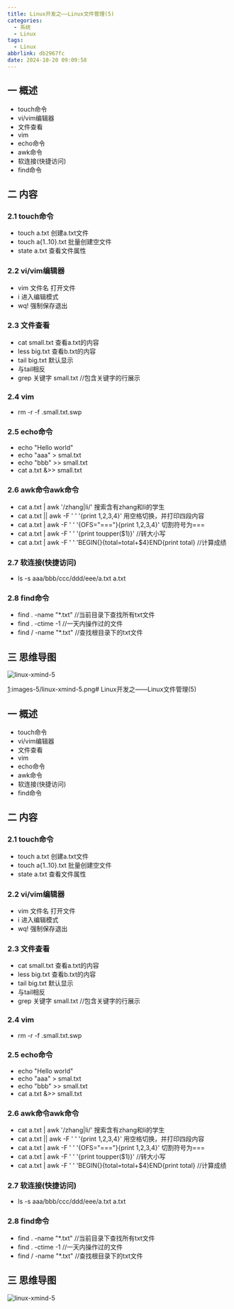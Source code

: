 ```yaml
---
title: Linux开发之——Linux文件管理(5)
categories:
  - 系统
  - Linux
tags:
  - Linux
abbrlink: db2967fc
date: 2024-10-20 09:09:58
---
```

## 一 概述

* touch命令
* vi/vim编辑器
* 文件查看
* vim
* echo命令
* awk命令
* 软连接(快捷访问)
* find命令

<!--more-->

## 二  内容

### 2.1 touch命令

* touch a.txt 创建a.txt文件
* touch a{1..10}.txt 批量创建空文件
* state a.txt 查看文件属性

### 2.2 vi/vim编辑器

* vim 文件名 打开文件
* i 进入编辑模式
* wq! 强制保存退出

### 2.3 文件查看

* cat small.txt 查看a.txt的内容
* less big.txt 查看b.txt的内容
* tail big.txt 默认显示
* 与tail相反
* grep 关键字 small.txt //包含关键字的行展示

### 2.4 vim

* rm -r -f .small.txt.swp

### 2.5 echo命令

* echo "Hello world"
* echo "aaa" > smal.txt
* echo "bbb" >> small.txt
* cat a.txt &>> small.txt

### 2.6 awk命令awk命令

* cat a.txt | awk '/zhang|li/' 搜索含有zhang和li的学生
* cat a.txt || awk -F ' ' '{print $1,$2,$3,$4}' 用空格切换，并打印四段内容
* cat a.txt | awk -F ' ' '{OFS="==="}{print $1,$2,$3,$4}' 切割符号为===
* cat a.txt | awk -F ' ' '{print toupper($1)}' //转大小写
* cat a.txt | awk -F ' ' 'BEGIN{}{total=total+$4}END{print total} //计算成绩

### 2.7 软连接(快捷访问)

* ls -s aaa/bbb/ccc/ddd/eee/a.txt a.txt

### 2.8 find命令

* find . -name "*.txt" //当前目录下查找所有txt文件
* find . -ctime -1 //一天内操作过的文件
* find / -name "*.txt" //查找根目录下的txt文件


## 三 思维导图

![linux-xmind-5][1]



[1]:images-5/linux-xmind-5.png# Linux开发之——Linux文件管理(5)

## 一 概述

* touch命令
* vi/vim编辑器
* 文件查看
* vim
* echo命令
* awk命令
* 软连接(快捷访问)
* find命令

<!--more-->

## 二  内容

### 2.1 touch命令

* touch a.txt 创建a.txt文件
* touch a{1..10}.txt 批量创建空文件
* state a.txt 查看文件属性

### 2.2 vi/vim编辑器

* vim 文件名 打开文件
* i 进入编辑模式
* wq! 强制保存退出

### 2.3 文件查看

* cat small.txt 查看a.txt的内容
* less big.txt 查看b.txt的内容
* tail big.txt 默认显示
* 与tail相反
* grep 关键字 small.txt //包含关键字的行展示

### 2.4 vim

* rm -r -f .small.txt.swp

### 2.5 echo命令

* echo "Hello world"
* echo "aaa" > smal.txt
* echo "bbb" >> small.txt
* cat a.txt &>> small.txt

### 2.6 awk命令awk命令

* cat a.txt | awk '/zhang|li/' 搜索含有zhang和li的学生
* cat a.txt || awk -F ' ' '{print $1,$2,$3,$4}' 用空格切换，并打印四段内容
* cat a.txt | awk -F ' ' '{OFS="==="}{print $1,$2,$3,$4}' 切割符号为===
* cat a.txt | awk -F ' ' '{print toupper($1)}' //转大小写
* cat a.txt | awk -F ' ' 'BEGIN{}{total=total+$4}END{print total} //计算成绩

### 2.7 软连接(快捷访问)

* ls -s aaa/bbb/ccc/ddd/eee/a.txt a.txt

### 2.8 find命令

* find . -name "*.txt" //当前目录下查找所有txt文件
* find . -ctime -1 //一天内操作过的文件
* find / -name "*.txt" //查找根目录下的txt文件


## 三 思维导图

![linux-xmind-5][1]



[1]:https://cdn.jsdelivr.net/gh/PGzxc/CDN/blog-image/linux-xmind-5.png